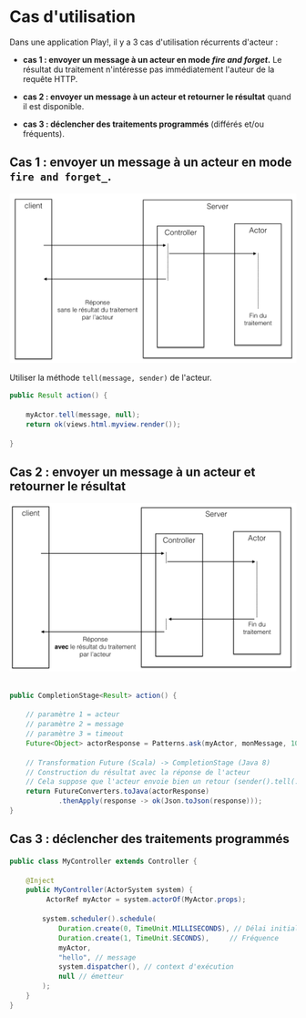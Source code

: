 # Cas d'utilisation

Dans une application Play!, il y a 3 cas d'utilisation récurrents d'acteur :

* **cas 1 : envoyer un message à un acteur en mode _fire and forget_.** Le résultat du traitement n'intéresse pas immédiatement l'auteur de la requête HTTP.

* **cas 2 : envoyer un message à un acteur et retourner le résultat** quand il est disponible.

* **cas 3 : déclencher des traitements programmés** (différés et/ou fréquents).


## Cas 1 : envoyer un message à un acteur en mode `fire and forget_`. 

![](images/akka-cas-1.png)

Utiliser la méthode `tell(message, sender)` de l'acteur.

```java
public Result action() {

    myActor.tell(message, null);
    return ok(views.html.myview.render());

}

```

## Cas 2 : envoyer un message à un acteur et retourner le résultat

![](images/akka-cas-2.png)


```java

public CompletionStage<Result> action() {

    // paramètre 1 = acteur
    // paramètre 2 = message
    // paramètre 3 = timeout
    Future<Object> actorResponse = Patterns.ask(myActor, monMessage, 10000);
    
    // Transformation Future (Scala) -> CompletionStage (Java 8)
    // Construction du résultat avec la réponse de l'acteur
    // Cela suppose que l'acteur envoie bien un retour (sender().tell(..))
    return FutureConverters.toJava(actorResponse)
            .thenApply(response -> ok(Json.toJson(response)));
}
```


## Cas 3 : déclencher des traitements programmés

```java
public class MyController extends Controller {

    @Inject 
    public MyController(ActorSystem system) {
         ActorRef myActor = system.actorOf(MyActor.props);

        system.scheduler().schedule(
            Duration.create(0, TimeUnit.MILLISECONDS), // Délai initial
            Duration.create(1, TimeUnit.SECONDS),     // Fréquence
            myActor,
            "hello", // message
            system.dispatcher(), // context d'exécution
            null // émetteur
        );
    }
}
```

